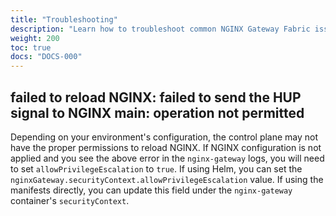 ```yaml
---
title: "Troubleshooting"
description: "Learn how to troubleshoot common NGINX Gateway Fabric issues."
weight: 200
toc: true
docs: "DOCS-000"
---
```


## failed to reload NGINX: failed to send the HUP signal to NGINX main: operation not permitted

Depending on your environment's configuration, the control plane may not have the proper permissions to reload
NGINX. If NGINX configuration is not applied and you see the above error in the `nginx-gateway` logs, you will need
to set `allowPrivilegeEscalation` to `true`. If using Helm, you can set the
`nginxGateway.securityContext.allowPrivilegeEscalation` value.
If using the manifests directly, you can update this field under the `nginx-gateway` container's `securityContext`.

